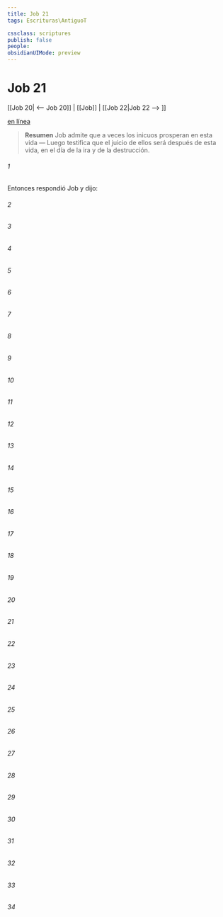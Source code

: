 ```yaml
---
title: Job 21
tags: Escrituras\AntiguoT

cssclass: scriptures
publish: false
people:
obsidianUIMode: preview
---
```


# Job 21
[[Job 20| <-- Job 20]] | [[Job]] | [[Job 22|Job 22 --> ]]

[en línea](https://churchofjesuschrist.org/study/scriptures/ot/job/21?lang=spa)

> __Resumen__
Job admite que a veces los inicuos prosperan en esta vida — Luego testifica que el juicio de ellos será después de esta vida, en el día de la ira y de la destrucción.

###### 1 
Entonces respondió Job y dijo:

###### 2 


###### 3 


###### 4 


###### 5 


###### 6 


###### 7 


###### 8 


###### 9 


###### 10 


###### 11 


###### 12 


###### 13 


###### 14 


###### 15 


###### 16 


###### 17 


###### 18 


###### 19 


###### 20 


###### 21 


###### 22 


###### 23 


###### 24 


###### 25 


###### 26 


###### 27 


###### 28 


###### 29 


###### 30 


###### 31 


###### 32 


###### 33 


###### 34 


